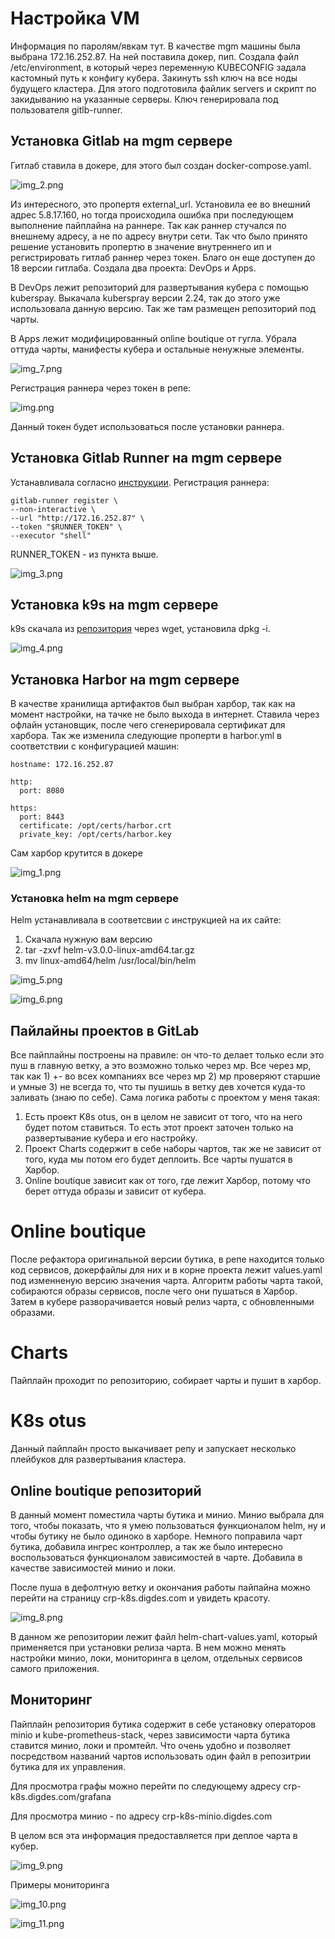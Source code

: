 # Настройка VM 
Информация по паролям/явкам тут.
В качестве mgm машины была выбрана 172.16.252.87.
На ней поставила докер, пип. Создала файл /etc/environment, в который через переменную KUBECONFIG задала кастомный путь к конфигу кубера.
Закинуть ssh ключ на все ноды будущего кластера.
Для этого подготовила файлик servers и скрипт по закидыванию на указанные серверы.
Ключ генерировала под пользователя gitlb-runner.

## Установка Gitlab на mgm сервере
Гитлаб ставила в докере, для этого был создан docker-compose.yaml.

![img_2.png](img_2.png)

Из интересного, это пропертя external_url. Установила ее во внешний адрес 5.8.17.160, но тогда происходила ошибка при последующем выполнение пайплайна на раннере. Так как раннер стучался по внешнему адресу, а не по адресу внутри сети. Так что было принято решение установить пропертю в значение внутреннего ип и регистрировать гитлаб раннер через токен. Благо он еще доступен до 18 версии гитлаба.
Создала два проекта: DevOps и Apps.

В DevOps лежит репозиторий для развертывания кубера с помощью kuberspay. Выкачала kuberspray версии 2.24, так до этого уже использовала данную версию. Так же там размещен репозиторий под чарты.

В Apps лежит модифицированный online boutique от гугла. Убрала оттуда чарты, манифесты кубера и остальные ненужные элементы.


![img_7.png](img_7.png)

Регистрация раннера через токен в репе:

![img.png](img.png)

Данный токен будет использоваться после установки раннера.


## Установка Gitlab Runner на mgm сервере
Устанавливала согласно [инструкции](https://docs.gitlab.com/runner/install/linux-repository.html).
Регистрация раннера:
```
gitlab-runner register \
--non-interactive \
--url "http://172.16.252.87" \
--token "$RUNNER_TOKEN" \
--executor "shell" 
```
RUNNER_TOKEN - из пункта выше.

![img_3.png](img_3.png)

## Установка k9s на mgm сервере

k9s скачала из [репозитория](https://github.com/derailed/k9s/releases/tag/v0.32.7) через wget, установила dpkg -i.


![img_4.png](img_4.png)

## Установка Harbor на mgm сервере
В качестве хранилища артифактов был выбран харбор, так как на момент настройки, на тачке не было выхода в интернет. Ставила через офлайн установщик, после чего сгенерировала сертификат для харбора.
Так же изменила следующие проперти в harbor.yml в соответствии с конфигурацией машин:
```
hostname: 172.16.252.87

http:
  port: 8080

https:
  port: 8443
  certificate: /opt/certs/harbor.crt
  private_key: /opt/certs/harbor.key
```

Сам харбор крутится в докере

![img_1.png](img_1.png)

### Установка helm на mgm сервере

Helm устанавливала в соответсвии с инструкцией на их сайте:
1. Скачала нужную вам версию
2. tar -zxvf helm-v3.0.0-linux-amd64.tar.gz
3. mv linux-amd64/helm /usr/local/bin/helm



![img_5.png](img_5.png)


![img_6.png](img_6.png)


## Пайлайны проектов в GitLab

Все пайплайны построены на правиле: он что-то делает только если это пуш в главную ветку, а это возможно только через мр. Все через мр, так как 1) +- во всех компаниях все через мр 2) мр проверяют старшие и умные 3) не всегда то, что ты пушишь в ветку дев хочется куда-то заливать (знаю по себе). 
Сама логика работы с проектом у меня такая:
1. Есть проект K8s otus, он в целом не зависит от того, что на него будет потом ставиться. То есть этот проект заточен только на развертывание кубера и его настройку.
2. Проект Charts содержит в себе наборы чартов, так же не зависит от того, куда мы потом его будет деплоить. Все чарты пушатся в Харбор.
3. Online boutique зависит как от того, где лежит Харбор, потому что берет оттуда образы и зависит от кубера.

# Online boutique
После рефактора оригинальной версии бутика, в репе находится только код сервисов, докерфайлы для них и в корне проекта лежит values.yaml под изменненую версию значения чарта. Алгоритм работы чарта такой, собираются образы сервисов, после чего они пушаться в Харбор. Затем в кубере разворачивается новый релиз чарта, с обновленными образами. 

# Charts
Пайплайн проходит по репозиторию, собирает чарты и пушит в харбор.

# K8s otus
Данный пайплайн просто выкачивает репу и запускает несколько плейбуков для развертывания кластера.


## Online boutique репозиторий
В данный момент поместила чарты бутика и минио. Минио выбрала для того, чтобы показать, что я умею пользоваться функционалом helm, ну и чтобы бутику не было одиноко в харборе. Немного поправила чарт бутика, добавила ингрес контроллер, а так же было интересно воспользоваться функционалом зависимостей в чарте. Добавила в качестве зависимостей минио и локи.

После пуша в дефолтную ветку и окончания работы пайпайна можно перейти на страницу crp-k8s.digdes.com и увидеть красоту.

![img_8.png](img_8.png)

В данном же репозитории лежит файл helm-chart-values.yaml, который применяется при установки релиза чарта. В нем можно менять настройки минио, локи, мониторинга в целом, отдельных сервисов самого приложения.

## Мониторинг

Пайплайн репозитория бутика содержит в себе установку операторов minio и kube-prometheus-stack, через зависимости чарта бутика ставится минио, локи и промтейл. Что очень удобно и позволяет посредством названий чартов использовать один файл в репозитрии бутика для их управления.

Для просмотра графы можно перейти по следующему адресу crp-k8s.digdes.com/grafana

Для просмотра минио - по адресу crp-k8s-minio.digdes.com

В целом вся эта информация предоставляется при деплое чарта в кубер.

![img_9.png](img_9.png)

Примеры мониторинга 



![img_10.png](img_10.png)


![img_11.png](img_11.png)

